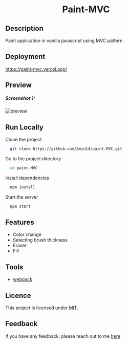 <h1 align="center">Paint-MVC</h1>

## Description

Paint application in vanilla javascript using MVC pattern.


## Deployment

https://paint-mvc.vercel.app/

## Preview

<h5>Screenshot 1:</h5>

![preview](https://user-images.githubusercontent.com/122212022/283178692-894d1bc7-2cbc-433d-993b-9fbf13e75352.jpg)


## Run Locally

Clone the project

```bash
  git clone https://github.com/Emin14/paint-MVC.git
```

Go to the project directory

```bash
  cd paint-MVC
```

Install dependencies

```bash
  npm install
```

Start the server

```bash
  npm start
```


## Features

- Color change
- Selecting brush thickness
- Eraser
- Fill


## Tools

- [webpack](https://webpack.js.org/)

## Licence

This project is licensed under [MIT](LICENSE).

## Feedback

If you have any feedback, please reach out to me [here](https://www.linkedin.com/in/emin-agjaev/)
